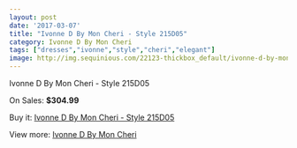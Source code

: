 ```yaml
---
layout: post
date: '2017-03-07'
title: "Ivonne D By Mon Cheri - Style 215D05"
category: Ivonne D By Mon Cheri
tags: ["dresses","ivonne","style","cheri","elegant"]
image: http://img.sequinious.com/22123-thickbox_default/ivonne-d-by-mon-cheri-style-215d05.jpg
---
```

Ivonne D By Mon Cheri - Style 215D05

On Sales: **$304.99**
<a href="https://www.sequinious.com/ivonne-d-by-mon-cheri/9870-ivonne-d-by-mon-cheri-style-215d05.html"><amp-img layout="responsive" width="600" height="600" src="//img.sequinious.com/22123-thickbox_default/ivonne-d-by-mon-cheri-style-215d05.jpg" alt="Ivonne D By Mon Cheri - Style 215D05 0" /></a>
<a href="https://www.sequinious.com/ivonne-d-by-mon-cheri/9870-ivonne-d-by-mon-cheri-style-215d05.html"><amp-img layout="responsive" width="600" height="600" src="//img.sequinious.com/22125-thickbox_default/ivonne-d-by-mon-cheri-style-215d05.jpg" alt="Ivonne D By Mon Cheri - Style 215D05 1" /></a>
<a href="https://www.sequinious.com/ivonne-d-by-mon-cheri/9870-ivonne-d-by-mon-cheri-style-215d05.html"><amp-img layout="responsive" width="600" height="600" src="//img.sequinious.com/22124-thickbox_default/ivonne-d-by-mon-cheri-style-215d05.jpg" alt="Ivonne D By Mon Cheri - Style 215D05 2" /></a>

Buy it: [Ivonne D By Mon Cheri - Style 215D05](https://www.sequinious.com/ivonne-d-by-mon-cheri/9870-ivonne-d-by-mon-cheri-style-215d05.html "Ivonne D By Mon Cheri - Style 215D05")

View more: [Ivonne D By Mon Cheri](https://www.sequinious.com/58-ivonne-d-by-mon-cheri "Ivonne D By Mon Cheri")